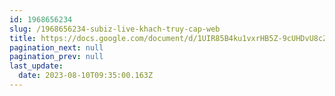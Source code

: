 ```yaml
---
id: 1968656234
slug: /1968656234-subiz-live-khach-truy-cap-web
title: https://docs.google.com/document/d/1UIR85B4ku1vxrHB5Z-9cUHDvU8cZEpXfq5fHsvY5FMA
pagination_next: null
pagination_prev: null
last_update:
  date: 2023-08-10T09:35:00.163Z
---
```


